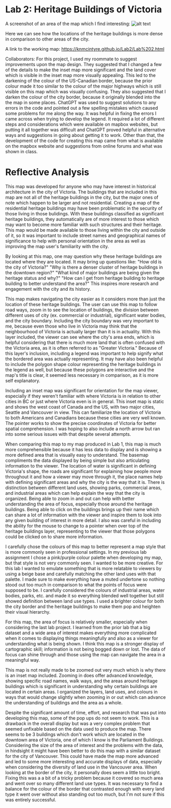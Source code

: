 # Lab 2: Heritage Buildings of Victoria 

A screenshot of an area of the map which I find interesting: ![alt text](https://knmcintyre.github.io/Lab2/mapsegment2.png "Interesting Map Segment")

Here we can see how the locations of the heritage buildings is more dense in comparison to other areas of the city. 

A link to the working map: https://knmcintyre.github.io/Lab2/Lab%202.html

Collaborators:
For this project, I used my roommate to suggest improvements upon the map design. They suggested that I changed a few of the details to make the inset map more significant and the land cover which is visible in the inset map more visually appealing. This led to the darkening of the colour of the US-Canadian border, because the prior colour made it too similar to the colour of the major highways which is still visible on this map which was visually confusing. They also suggested that I darken the colour of the city border, because it originally blended into the the map in some places. ChatGPT was used to suggest solutions to any errors in the code and pointed out a few spelling mistakes which caused some problems for me along the way. It was helpful in fixing the errors I came across when trying to develop the legend. It required a lot of different steps and considerations which were available on mapbox websites, but putting it all together was difficult and ChatGPT proved helpful in alternative ways and suggestions in going about getting it to work. Other than that, the development of the code for creating this map came from what is available on the mapbox website and suggestions from online forums and what was shown in class. 

# Reflective Analysis
This map was developed for anyone who may have interest in historical architecture in the city of Victoria. The buildings that are included in this map are not all of the heritage buildings in the city, but the major ones of note which happen to be larger and not residential. Creating a map of the residential heritage buildings may have been problematic in the security of those living in those bulidings. With these buildings classified as significant heritage buildings, they automatically are of more interest to those which may want to become more familiar with such structures and their heritage. This map would be made available to those living within the city and outside of it, so it was important to include street names and geographical names of significance to help with personal orientation in the area as well as improving the map user's familiarity with the city. 

By looking at this map, one may question why these heritage buildings are located where they are located. It may bring up questions like: "How old is the city of Victoria?" "Why is there a denser cluster of heritage buildings in the downtown region?" "What kind of major buildings are being given the heritage status and why?" "How can I get from heritage building to heritage building to better understand the area?" This inspires more research and engagement with the city and its history. 

This map makes navigating the city easier as it considers more than just the location of these heritage buildings. The user can use this map to follow road ways, zoom in to see the location of buildings, the division between different uses of city (ex. commercial or industrial), significant water bodies, and the city boundary. Including the city boundary was very important to me, because even those who live in Victoria may think that the neighbourhood of Victoria is actually larger than it is in actuality. With this layer included, the viewer can see where the city's area ends, which is helpful considering that there is much more land that is often confused with the Victoria area, as it is often referred to as "Greater Victoria." Because of this layer's inclusion, including a legend was important to help signify what the bordered area was actually representing. It may have also been helpful to include the polygon shape colour representing the heritage buildings in the legend as well, but because these polygons are interactive and the map's title is clear, it seemed less necessary in comparison, as it is more self explanatory.

Including an inset map was significant for orientation for the map viewer, especially if they weren't familiar with where Victoria is in relation to other cities in BC or just where Victoria even is in general. This inset map is static and shows the west coast of Canada and the US, with two major cities, Seattle and Vancouver in view. This can familiarize the location of Victoria to both Americans and Canadians because these cities are very well known. The pointer works to show the precise coordinates of Victoria for better spatial comprehension. I was hoping to also include a north arrow but ran into some serious issues with that despite several attempts.

When comparing this map to my map produced in Lab 1, this map is much more comprehensible because it has less data to display and is showing a more defined area that is visually easy to understand. The basemap compliments the data displayed by being simple but also articulating information to the viewer. The location of water is significant in defining Victoria's shape, the roads are significant for explaining how people move throughout it and how a viewer may move through it, the place names help with defining significant areas and why the city is the way that it is. There is distinction between different land uses, showing parks, commercial areas, and industrial areas which can help explain the way that the city is organized. Being able to zoom in and out can help with better understanding the area of focus, especially those around the heritage buildings. Being able to click on the buildings brings up their name which can share a lot of information with the viewer and inspire them to look into any given building of interest in more detail. I also was careful in including the ability for the mouse to change to a pointer when over top of the heritage buildings layer, representing to the viewer that those polygons could be clicked on to share more information. 

I carefully chose the colours of this map to better represent a map style that is more commonly seen in professional settings. In my previous lab assignment I chose a pink/purple colour palette when developing my map, but that style is not very commonly seen. I wanted to be more creative. For this lab I wanted to emulate something that is more relatable to viewers by using a beige base and carefully matching the other land uses with that palette. I made sure to make everything have a muted undertone so nothing stood out too much in comparison to what the points of focus were supposed to be. I carefully considered the colours of industrial areas, water bodies, parks, etc. and made it so everything blended well together but still showed definition between land use types. I used a brighter colour for both the city border and the heritage buildings to make them pop and heighten their visual hierarchy. 

For this map, the area of focus is relatively smaller, especially when considering the last lab project. I learned from the prior lab that a big dataset and a wide area of interest makes everything more complicated when it comes to displaying things meaningfully and also as a viewer for understanding what is being shown. I think this map is a stronger display of cartographic skill; information is not being bogged down or lost. The data of focus can shine through and those using the map can navigate the area in a meaningful way.

This map is not really made to be zoomed out very much which is why there is an inset map included. Zooming in does offer advanced knowledge, showing specific road names, walk ways, and the areas around heritage buildings which is significant in understanding why certain buildings are located in certain areas. I organized the layers, land uses, and colours in ways that would change slightly when zooming in or out which can advance the understanding of buildings and the area as a whole.  

Despite the significant amount of time, effort, and research that was put into developing this map, some of the pop ups do not seem to work. This is a drawback in the overall display but was a very complex problem that seemed unfixable based on the data used to produce the map. There seems to be 3 buildings which don't work which are located in the downtown area of Victoria, one of which I know is the Parliament Buildings. Considering the size of the area of interest and the problems with the data, in hindsight it might have been better to do this map with a similar dataset for the city of Vancouver. This could have made the map more advanced and led to some more interesting and accurate displays of data, especially when considering the diversity of land use in the Vancouver area. When looking at the border of the city, it personally does seem a little too bright. Fixing this was a a bit of a tricky problem because it covered so much area and went over so many different land use types. It was necessary to find a balance for the colour of the border that contrasted enough with every land type it went over without also standing out too much, but I'm not sure if this was entirely successful.
